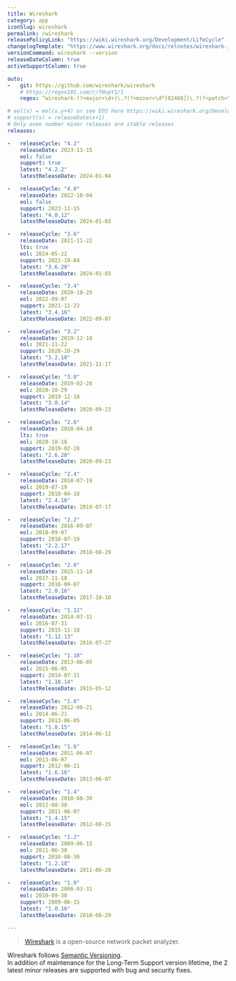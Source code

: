 ```yaml
---
title: Wireshark
category: app
iconSlug: wireshark
permalink: /wireshark
releasePolicyLink: "https://wiki.wireshark.org/Development/LifeCycle"
changelogTemplate: "https://www.wireshark.org/docs/relnotes/wireshark-__LATEST__.html"
versionCommand: wireshark --version
releaseDateColumn: true
activeSupportColumn: true

auto:
-   git: https://github.com/wireshark/wireshark
    # https://regex101.com/r/fHvpY1/1
    regex: ^wireshark-(?<major>\d+)\.?(?<minor>\d*[02468])\.?(?<patch>\d+)?\.?(?<tiny>\d+)?$

# eol(x) = eol(x.y+4) or see EOS here https://wiki.wireshark.org/Development/LifeCycle
# support(x) = releaseDate(x+1)
# Only even number minor releases are stable releases
releases:

-   releaseCycle: "4.2"
    releaseDate: 2023-11-15
    eol: false
    support: true
    latest: "4.2.2"
    latestReleaseDate: 2024-01-04

-   releaseCycle: "4.0"
    releaseDate: 2022-10-04
    eol: false
    support: 2023-11-15
    latest: "4.0.12"
    latestReleaseDate: 2024-01-03

-   releaseCycle: "3.6"
    releaseDate: 2021-11-22
    lts: true
    eol: 2024-05-22
    support: 2022-10-04
    latest: "3.6.20"
    latestReleaseDate: 2024-01-03

-   releaseCycle: "3.4"
    releaseDate: 2020-10-29
    eol: 2022-09-07
    support: 2021-11-22
    latest: "3.4.16"
    latestReleaseDate: 2022-09-07

-   releaseCycle: "3.2"
    releaseDate: 2019-12-18
    eol: 2021-11-22
    support: 2020-10-29
    latest: "3.2.18"
    latestReleaseDate: 2021-11-17

-   releaseCycle: "3.0"
    releaseDate: 2019-02-28
    eol: 2020-10-29
    support: 2019-12-18
    latest: "3.0.14"
    latestReleaseDate: 2020-09-23

-   releaseCycle: "2.6"
    releaseDate: 2018-04-18
    lts: true
    eol: 2020-10-18
    support: 2019-02-28
    latest: "2.6.20"
    latestReleaseDate: 2020-09-23

-   releaseCycle: "2.4"
    releaseDate: 2018-07-19
    eol: 2019-07-19
    support: 2018-04-18
    latest: "2.4.16"
    latestReleaseDate: 2019-07-17

-   releaseCycle: "2.2"
    releaseDate: 2016-09-07
    eol: 2018-09-07
    support: 2018-07-19
    latest: "2.2.17"
    latestReleaseDate: 2018-08-29

-   releaseCycle: "2.0"
    releaseDate: 2015-11-18
    eol: 2017-11-18
    support: 2016-09-07
    latest: "2.0.16"
    latestReleaseDate: 2017-10-10

-   releaseCycle: "1.12"
    releaseDate: 2014-07-31
    eol: 2016-07-31
    support: 2015-11-18
    latest: "1.12.13"
    latestReleaseDate: 2016-07-27

-   releaseCycle: "1.10"
    releaseDate: 2013-06-05
    eol: 2015-06-05
    support: 2014-07-31
    latest: "1.10.14"
    latestReleaseDate: 2015-05-12

-   releaseCycle: "1.8"
    releaseDate: 2012-06-21
    eol: 2014-06-21
    support: 2013-06-05
    latest: "1.8.15"
    latestReleaseDate: 2014-06-12

-   releaseCycle: "1.6"
    releaseDate: 2011-06-07
    eol: 2013-06-07
    support: 2012-06-21
    latest: "1.6.16"
    latestReleaseDate: 2013-06-07

-   releaseCycle: "1.4"
    releaseDate: 2010-08-30
    eol: 2012-08-30
    support: 2011-06-07
    latest: "1.4.15"
    latestReleaseDate: 2012-08-15

-   releaseCycle: "1.2"
    releaseDate: 2009-06-15
    eol: 2011-06-30
    support: 2010-08-30
    latest: "1.2.18"
    latestReleaseDate: 2011-06-28

-   releaseCycle: "1.0"
    releaseDate: 2008-03-31
    eol: 2010-09-30
    support: 2009-06-15
    latest: "1.0.16"
    latestReleaseDate: 2010-08-29

---
```


> [Wireshark](https://www.wireshark.org/docs/wsug_html/#ChIntroWhatIs) is a open-source network packet analyzer. 

Wireshark follows [Semantic Versioning](https://semver.org/).   
In addition of maintenance for the Long-Term Support version lifetime, the 2 latest minor releases are supported with bug and security fixes.
